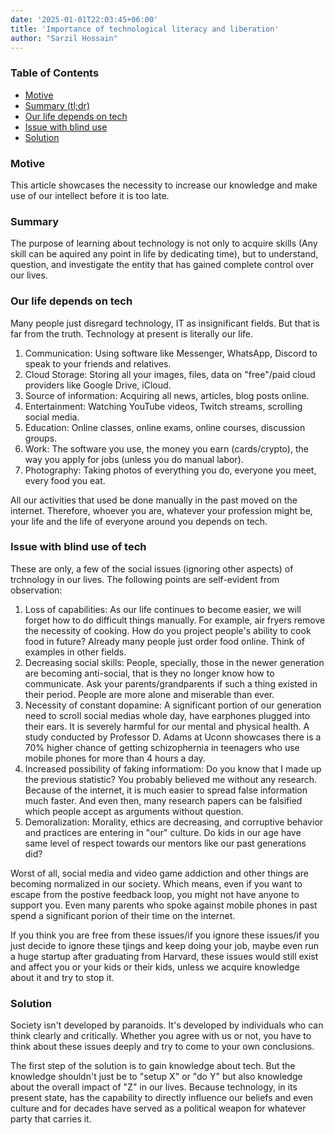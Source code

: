```yaml
---
date: '2025-01-01T22:03:45+06:00'
title: 'Importance of technological literacy and liberation'
author: "Sarzil Hossain"
---
```




### Table of Contents
- [Motive](motive)
- [Summary (tl;dr)](summary)
- [Our life depends on tech](our-life-depends-on-tech)
- [Issue with blind use](issue-with-blind-use)
- [Solution](solution)

### Motive
This article showcases the necessity to increase our knowledge and make use of our intellect before it is too late.

### Summary
The purpose of learning about technology is not only to acquire skills (Any skill can be aquired any point in life by dedicating time), but to understand, question, and investigate the entity that has gained complete control over our lives.

### Our life depends on tech
Many people just disregard technology, IT as insignificant fields. But that is far from the truth. Technology at present is literally our life.
1. Communication: Using software like Messenger, WhatsApp, Discord to speak to your friends and relatives.
2. Cloud Storage: Storing all your images, files, data on "free"/paid cloud providers like Google Drive, iCloud.
2. Source of information: Acquiring all news, articles, blog posts online.
4. Entertainment: Watching YouTube videos, Twitch streams, scrolling social media.
5. Education: Online classes, online exams, online courses, discussion groups.
6. Work: The software you use, the money you earn (cards/crypto), the way you apply for jobs (unless you do manual labor).
7. Photography: Taking photos of everything you do, everyone you meet, every food you eat.

All our activities that used be done manually in the past moved on the internet. Therefore, whoever you are, whatever your profession might be, your life and the life of everyone around you depends on tech.

### Issue with blind use of tech
These are only, a few of the social issues (ignoring other aspects) of trchnology in our lives. The following points are self-evident from observation:
1. Loss of capabilities: As our life continues to become easier, we will forget how to do difficult things manually. For example, air fryers remove the necessity of cooking. How do you project people's ability to cook food in future? Already many people just order food online. Think of examples in other fields.
2. Decreasing social skills: People, specially, those in the newer generation are becoming anti-social, that is they no longer know how to communicate. Ask your parents/grandparents if such a thing existed in their period. People are more alone and miserable than ever.
3. Necessity of constant dopamine: A significant portion of our generation need to scroll social medias whole day, have earphones plugged into their ears. It is severely harmful for our mental and physical health. A study conducted by Professor D. Adams at Uconn showcases there is a 70% higher chance of getting schizophernia in teenagers who use mobile phones for more than 4 hours a day.
4. Increased possibility of faking informatiom: Do you know that I made up the previous statistic? You probably believed me without any research. Because of the internet, it is much easier to spread false information much faster. And even then, many research papers can be falsified which people accept as arguments without question.
5. Demoralization: Morality, ethics are decreasing, and corruptive behavior and practices are entering in "our" culture. Do kids in our age have same level of respect towards our mentors like our past generations did?

Worst of all, social media and video game addiction and other things are becoming normalized in our society. Which means, even if you want to escape from the postive feedback loop, you might not have anyone to support you. Even many parents who spoke against mobile phones in past spend a significant porion of their time on the internet.

If you think you are free from these issues/if you ignore these issues/if you just decide to ignore these tjings and keep doing your job, maybe even run a huge startup after graduating from Harvard, these issues would still exist and affect you or your kids or their kids, unless we acquire knowledge about it and try to stop it.

### Solution
Society isn't developed by paranoids. It's developed by individuals who can think clearly and critically. Whether you agree with us or not, you have to think about these issues deeply and try to come to your own conclusions. 

The first step of the solution is to gain knowledge about tech. But the knowledge shouldn't just be to "setup X" or "do Y" but also knowledge about the overall impact of "Z" in our lives. Because technology, in its present state, has the capability to directly influence our beliefs and even culture and for decades have served as a political weapon for whatever party that carries it.

